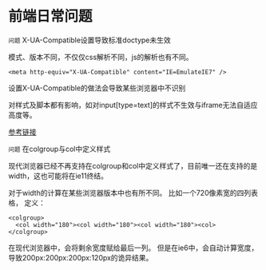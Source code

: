 前端日常问题
=======

`问题` X-UA-Compatible设置导致标准doctype未生效

模式、版本不同，不仅仅css解析不同，js的解析也有不同。
<pre><code>&lt;meta http-equiv="X-UA-Compatible" content="IE=EmulateIE7" /&gt;</code></pre>
设置X-UA-Compatible的做法会导致某些浏览器中不识别<!DOCTYPE html>

对样式及脚本都有影响，如对input[type=text]的样式不生效与iframe无法自适应高度等。

[参考链接](http://dancewithnet.com/2009/06/14/activating-browser-modes-with-doctype/)


`问题` 在colgroup与col中定义样式

现代浏览器已经不再支持在colgroup和col中定义样式了，目前唯一还在支持的是width，这也可能将在ie11终结。

对于width的计算在某些浏览器版本中也有所不同。
比如一个720像素宽的四列表格，
定义：
<pre><code>&lt;colgroup&gt;
  &lt;col width="180"&gt;&lt;col width="180"&gt;&lt;col width="180"&gt;&lt;col&gt;
&lt;/colgroup&gt;</code></pre>

在现代浏览器中，会将剩余宽度赋给最后一列。
但是在ie6中，会自动计算宽度，导致200px:200px:200px:120px的诡异结果。
